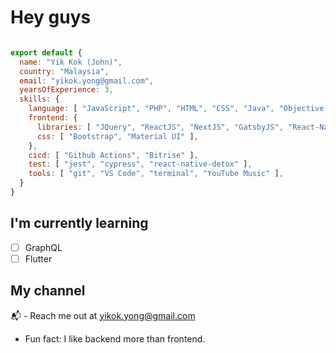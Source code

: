 # Hey guys

```javascript

export default {
  name: "Yik Kok (John)",
  country: "Malaysia",
  email: "yikok.yong@gmail.com",
  yearsOfExperience: 3,
  skills: {
    language: [ "JavaScript", "PHP", "HTML", "CSS", "Java", "Objective-C", "Kotlin", "Swift" ],
    frontend: {
      libraries: [ "JQuery", "ReactJS", "NextJS", "GatsbyJS", "React-Native" ],
      css: [ "Bootstrap", "Material UI" ],
    },
    cicd: [ "Github Actions", "Bitrise" ],
    test: [ "jest", "cypress", "react-native-detox" ],
    tools: [ "git", "VS Code", "terminal", "YouTube Music" ],
  }
}

```

## I'm currently learning

+ [ ] GraphQL
+ [ ] Flutter

## My channel

📬  - Reach me out at [yikok.yong@gmail.com](mailto:yikok.yong@gmail.com)

- Fun fact: I like backend more than frontend.

<!--
**yk-yong/yk-yong** is a ✨ _special_ ✨ repository because its `README.md` (this file) appears on your GitHub profile.

Here are some ideas to get you started:

- 🔭 I’m currently working on ...
- 🌱 I’m currently learning ...
- 👯 I’m looking to collaborate on ...
- 🤔 I’m looking for help with ...
- 💬 Ask me about ...
- 📫 How to reach me: ...
- 😄 Pronouns: ...
- ⚡ Fun fact: ...
-->
